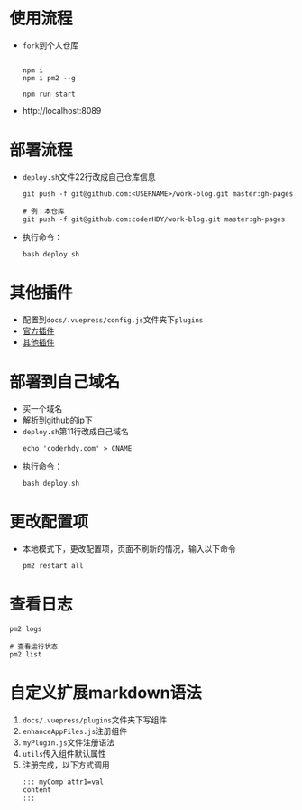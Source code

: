 # 使用流程
* `fork`到个人仓库
    ```shell

    npm i
    npm i pm2 --g

    npm run start
    ```
* http://localhost:8089

# 部署流程
* `deploy.sh`文件22行改成自己仓库信息
    ```shell
    git push -f git@github.com:<USERNAME>/work-blog.git master:gh-pages

    # 例：本仓库
    git push -f git@github.com:coderHDY/work-blog.git master:gh-pages
    ```
* 执行命令：
    ```shell
    bash deploy.sh
    ```
# 其他插件
* 配置到`docs/.vuepress/config.js`文件夹下`plugins`
* [官方插件](https://vuepress.vuejs.org/zh/plugin/official/plugin-pwa.html)
* [其他插件](https://github.com/vuepress/awesome-vuepress/blob/main/v1.md)

# 部署到自己域名
* 买一个域名
* 解析到github的ip下
* `deploy.sh`第11行改成自己域名
    ```shell
    echo 'coderhdy.com' > CNAME
    ```
* 执行命令：
    ```shell
    bash deploy.sh
    ```
# 更改配置项
* 本地模式下，更改配置项，页面不刷新的情况，输入以下命令
    ```shell
    pm2 restart all
    ```
# 查看日志
```shell
pm2 logs

# 查看运行状态
pm2 list
```
# 自定义扩展markdown语法
1. `docs/.vuepress/plugins`文件夹下写组件
2. `enhanceAppFiles.js`注册组件
3. `myPlugin.js`文件注册语法
4. `utils`传入组件默认属性
5. 注册完成，以下方式调用
    ```md
    ::: myComp attr1=val
    content
    :::
    ```
